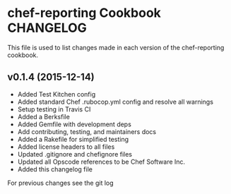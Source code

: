 # chef-reporting Cookbook CHANGELOG
This file is used to list changes made in each version of the chef-reporting cookbook.

## v0.1.4 (2015-12-14)
- Added Test Kitchen config
- Added standard Chef .rubocop.yml config and resolve all warnings
- Setup testing in Travis CI
- Added a Berksfile
- Added Gemfile with development deps
- Add contributing, testing, and maintainers docs
- Added a Rakefile for simplified testing
- Added license headers to all files
- Updated .gitignore and chefignore files
- Updated all Opscode references to be Chef Software Inc.
- Added this changelog file

For previous changes see the git log
